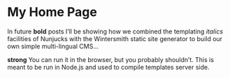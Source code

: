 # My Home Page

In future **bold** posts I’ll be showing how we combined the templating _italics_ facilities of Nunjucks with the Wintersmith static site generator to build our own simple multi-lingual CMS…

**strong** You can run it in the browser, but you probably shouldn’t. This is meant to be run in Node.js and used to compile templates server side.

